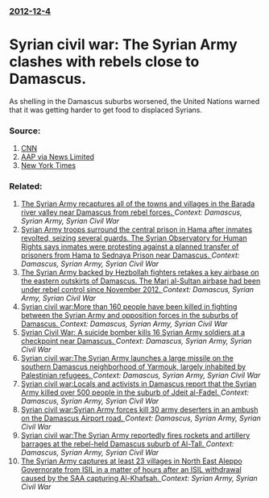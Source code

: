 ### [2012-12-4](/news/2012/12/4/index.md)

# Syrian civil war: The Syrian Army clashes with rebels close to Damascus. 

As shelling in the Damascus suburbs worsened, the United Nations warned that it was getting harder to get food to displaced Syrians.


### Source:

1. [CNN](http://edition.cnn.com/2012/12/04/world/meast/syria-civil-war/)
2. [AAP via News Limited](http://www.news.com.au/breaking-news/world/un-suspends-operations-in-syria/story-e6frfkui-1226529365380?from=public_rss)
3. [New York Times](http://www.nytimes.com/2012/12/05/world/middleeast/assad-syria-conflict-updates.html)

### Related:

1. [The Syrian Army recaptures all of the towns and villages in the Barada river valley near Damascus from rebel forces. ](/news/2017/01/29/the-syrian-army-recaptures-all-of-the-towns-and-villages-in-the-barada-river-valley-near-damascus-from-rebel-forces.md) _Context: Damascus, Syrian Army, Syrian Civil War_
2. [Syrian Army troops surround the central prison in Hama after inmates revolted, seizing several guards. The Syrian Observatory for Human Rights says inmates were protesting against a planned transfer of prisoners from Hama to Sednaya Prison near Damascus. ](/news/2016/05/2/syrian-army-troops-surround-the-central-prison-in-hama-after-inmates-revolted-seizing-several-guards-the-syrian-observatory-for-human-righ.md) _Context: Damascus, Syrian Army, Syrian Civil War_
3. [The Syrian Army backed by Hezbollah fighters retakes a key airbase on the eastern outskirts of Damascus. The Marj al-Sultan airbase had been under rebel control since November 2012. ](/news/2015/12/14/the-syrian-army-backed-by-hezbollah-fighters-retakes-a-key-airbase-on-the-eastern-outskirts-of-damascus-the-marj-al-sultan-airbase-had-been.md) _Context: Damascus, Syrian Army, Syrian Civil War_
4. [Syrian civil war:More than 160 people have been killed in fighting between the Syrian Army and opposition forces in the suburbs of Damascus. ](/news/2013/11/24/syrian-civil-war-pmore-than-160-people-have-been-killed-in-fighting-between-the-syrian-army-and-opposition-forces-in-the-suburbs-of-damascus.md) _Context: Damascus, Syrian Army, Syrian Civil War_
5. [Syrian Civil War: A suicide bomber kills 16 Syrian Army soldiers at a checkpoint near Damascus. ](/news/2013/10/19/syrian-civil-war-pa-suicide-bomber-kills-16-syrian-army-soldiers-at-a-checkpoint-near-damascus.md) _Context: Damascus, Syrian Army, Syrian Civil War_
6. [Syrian civil war:The Syrian Army launches a large missile on the southern Damascus neighborhood of Yarmouk, largely inhabited by Palestinian refugees. ](/news/2013/08/7/syrian-civil-war-pthe-syrian-army-launches-a-large-missile-on-the-southern-damascus-neighborhood-of-yarmouk-largely-inhabited-by-palestinia.md) _Context: Damascus, Syrian Army, Syrian Civil War_
7. [Syrian civil war:Locals and activists in Damascus report that the Syrian Army killed over 500 people in the suburb of Jdeit al-Fadel. ](/news/2013/04/21/syrian-civil-war-plocals-and-activists-in-damascus-report-that-the-syrian-army-killed-over-500-people-in-the-suburb-of-jdeit-al-fadel.md) _Context: Damascus, Syrian Army, Syrian Civil War_
8. [Syrian civil war:Syrian Army forces kill 30 army deserters in an ambush on the Damascus Airport road. ](/news/2013/03/12/syrian-civil-war-psyrian-army-forces-kill-30-army-deserters-in-an-ambush-on-the-damascus-airport-road.md) _Context: Damascus, Syrian Army, Syrian Civil War_
9. [Syrian civil war:The Syrian Army reportedly fires rockets and artillery barrages at the rebel-held Damascus suburb of Al-Tall. ](/news/2012/07/25/syrian-civil-war-pthe-syrian-army-reportedly-fires-rockets-and-artillery-barrages-at-the-rebel-held-damascus-suburb-of-al-tall.md) _Context: Damascus, Syrian Army, Syrian Civil War_
10. [The Syrian Army captures at least 23 villages in North East Aleppo Governorate from ISIL in a matter of hours after an ISIL withdrawal caused by the SAA capturing Al-Khafsah. ](/news/2017/03/7/the-syrian-army-captures-at-least-23-villages-in-north-east-aleppo-governorate-from-isil-in-a-matter-of-hours-after-an-isil-withdrawal-cause.md) _Context: Syrian Army, Syrian Civil War_
